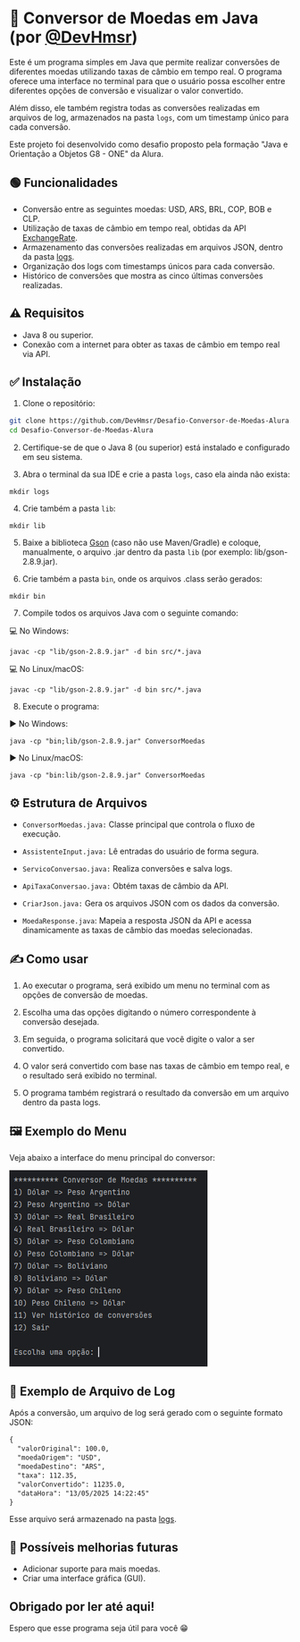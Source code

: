 # 💱 Conversor de Moedas em Java (por [@DevHmsr](https://github.com/DevHmsr)) 

Este é um programa simples em Java que permite realizar conversões de diferentes moedas utilizando taxas de câmbio em tempo real. O programa oferece uma interface no terminal para que o usuário possa escolher entre diferentes opções de conversão e visualizar o valor convertido.

Além disso, ele também registra todas as conversões realizadas em arquivos de log, armazenados na pasta `logs`, com um timestamp único para cada conversão.

Este projeto foi desenvolvido como desafio proposto pela formação "Java e Orientação a Objetos G8 - ONE" da Alura.

## 🟢 Funcionalidades

- Conversão entre as seguintes moedas: USD, ARS, BRL, COP, BOB e CLP.
- Utilização de taxas de câmbio em tempo real, obtidas da API [ExchangeRate](https://www.exchangerate-api.com).
- Armazenamento das conversões realizadas em arquivos JSON, dentro da pasta [logs](./logs).
- Organização dos logs com timestamps únicos para cada conversão.
- Histórico de conversões que mostra as cinco últimas conversões realizadas.

## ⚠ Requisitos

- Java 8 ou superior.
- Conexão com a internet para obter as taxas de câmbio em tempo real via API.

## ✅ Instalação

1. Clone o repositório:
```bash
git clone https://github.com/DevHmsr/Desafio-Conversor-de-Moedas-Alura.git
cd Desafio-Conversor-de-Moedas-Alura
```
2. Certifique-se de que o Java 8 (ou superior) está instalado e configurado em seu sistema.
  
3. Abra o terminal da sua IDE e crie a pasta `logs`, caso ela ainda não exista:
```
mkdir logs
```
4. Crie também a pasta `lib`:
```
mkdir lib
```
5. Baixe a biblioteca [Gson](https://github.com/google/gson) (caso não use Maven/Gradle) e coloque, manualmente, o arquivo .jar dentro da pasta `lib` (por exemplo: lib/gson-2.8.9.jar).

6. Crie também a pasta `bin`, onde os arquivos .class serão gerados:
```
mkdir bin
```  
7. Compile todos os arquivos Java com o seguinte comando: 

💻 No Windows:
```
javac -cp "lib/gson-2.8.9.jar" -d bin src/*.java
```
💻 No Linux/macOS:
```
javac -cp "lib/gson-2.8.9.jar" -d bin src/*.java
```
8. Execute o programa:

▶️ No Windows:
```
java -cp "bin;lib/gson-2.8.9.jar" ConversorMoedas
```
▶️ No Linux/macOS:
```
java -cp "bin:lib/gson-2.8.9.jar" ConversorMoedas
```
## ⚙ Estrutura de Arquivos

- `ConversorMoedas.java:` Classe principal que controla o fluxo de execução.
  
- `AssistenteInput.java:` Lê entradas do usuário de forma segura.
  
- `ServicoConversao.java:` Realiza conversões e salva logs.
  
- `ApiTaxaConversao.java:` Obtém taxas de câmbio da API.
  
- `CriarJson.java:` Gera os arquivos JSON com os dados da conversão.
  
- `MoedaResponse.java`: Mapeia a resposta JSON da API e acessa dinamicamente as taxas de câmbio das moedas selecionadas.

## ✍ Como usar

1. Ao executar o programa, será exibido um menu no terminal com as opções de conversão de moedas.

2. Escolha uma das opções digitando o número correspondente à conversão desejada.

3. Em seguida, o programa solicitará que você digite o valor a ser convertido.

4. O valor será convertido com base nas taxas de câmbio em tempo real, e o resultado será exibido no terminal.

5. O programa também registrará o resultado da conversão em um arquivo dentro da pasta logs.

## 🖼️ Exemplo do Menu
Veja abaixo a interface do menu principal do conversor:

![Menu de conversão de moedas](assets/Menu.png)

## 💾 Exemplo de Arquivo de Log

Após a conversão, um arquivo de log será gerado com o seguinte formato JSON:

```
{
  "valorOriginal": 100.0,
  "moedaOrigem": "USD",
  "moedaDestino": "ARS",
  "taxa": 112.35,
  "valorConvertido": 11235.0,
  "dataHora": "13/05/2025 14:22:45"
}
```
Esse arquivo será armazenado na pasta [logs](./logs).

## 🚀 Possíveis melhorias futuras

- Adicionar suporte para mais moedas.
- Criar uma interface gráfica (GUI).

## Obrigado por ler até aqui! 
Espero que esse programa seja útil para você 😁
